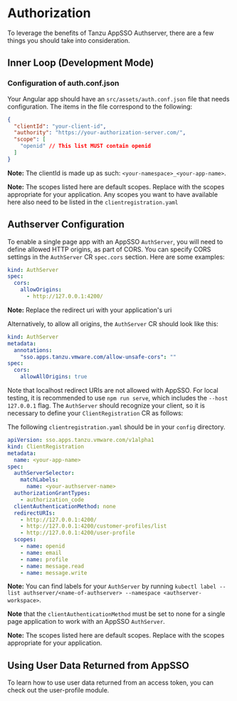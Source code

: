 # Authorization
To leverage the benefits of Tanzu AppSSO Authserver, there are a few things you should take into consideration.

## Inner Loop (Development Mode)
### Configuration of auth.conf.json
Your Angular app should have an `src/assets/auth.conf.json` file that needs configuration. The items in the file correspond to the following:

```json
{
  "clientId": "your-client-id",
  "authority": "https://your-authorization-server.com/",
  "scope": [
    "openid" // This list MUST contain openid
  ]
}
```

__Note:__ The clientId is made up as such: `<your-namespace>_<your-app-name>`.

__Note:__ The scopes listed here are default scopes. Replace with the scopes appropriate for your application. Any scopes you
want to have available here also need to be listed in the `clientregistration.yaml`

## Authserver Configuration
To enable a single page app with an AppSSO `AuthServer`, you will need to define allowed HTTP origins, as part of CORS. You can specify CORS settings in the `AuthServer` CR `spec.cors` section. Here are some examples:

```yaml
kind: AuthServer
spec:
  cors:
    allowOrigins:
      - http://127.0.0.1:4200/
```

__Note:__ Replace the redirect uri with your application's uri

Alternatively, to allow all origins, the `AuthServer` CR should look like this:

```yaml
kind: AuthServer
metadata:
  annotations:
    "sso.apps.tanzu.vmware.com/allow-unsafe-cors": ""
spec:
  cors:
    allowAllOrigins: true
```

Note that localhost redirect URIs are not allowed with AppSSO. For local testing, it is recommended to use `npm run serve`, which includes the `--host 127.0.0.1` flag. The `AuthServer` should recognize your client, so it is necessary to define your `ClientRegistration` CR as follows:

The following `clientregistration.yaml` should be in your `config` directory.

```yaml
apiVersion: sso.apps.tanzu.vmware.com/v1alpha1
kind: ClientRegistration
metadata:
  name: <your-app-name>
spec:
  authServerSelector:
    matchLabels:
      name: <your-authserver-name>
  authorizationGrantTypes:
    - authorization_code
  clientAuthenticationMethod: none
  redirectURIs:
    - http://127.0.0.1:4200/
    - http://127.0.0.1:4200/customer-profiles/list
    - http://127.0.0.1:4200/user-profile
  scopes:
    - name: openid
    - name: email
    - name: profile
    - name: message.read
    - name: message.write
```

__Note:__ You can find labels for your `AuthServer` by running `kubectl label --list authserver/<name-of-authserver> --namespace <authserver-workspace>`.

__Note__ that the `clientAuthenticationMethod` must be set to none for a single page application to work with an AppSSO `AuthServer`.

__Note:__ The scopes listed here are default scopes. Replace with the scopes appropriate for your application.

## Using User Data Returned from AppSSO
To learn how to use user data returned from an access token, you can check out the user-profile module.
